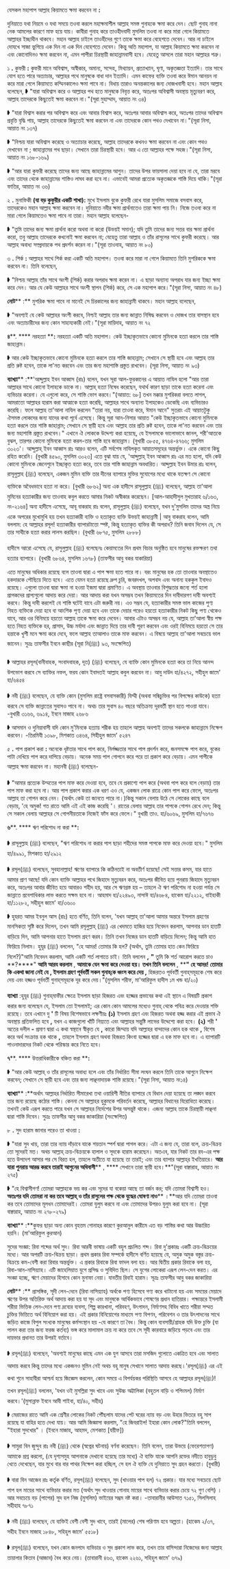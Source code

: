 
যেসকল মহাপাপ আল্লাহ কিয়ামতে ক্ষমা করবেন না **:**

দুনিয়াতে যথা নিয়মে ও যথা সময়ে তওবা করলে মহাক্ষমাশীল আল্লাহ সমস্ত গুনাহকে ক্ষমা করে দেন। ছোট গুনাহ নানা নেক আমলের কারণে মাফ হয়ে যায়। কাবীরা গুনাহ করে তাওহীদবাদী মুসলিম তওবা না করে মারা গেলে কিয়ামতে আল্লাহর ইচ্ছাধীন থাকবে। মহান আল্লাহ চাইলে তাওহীদের গুণে তাকে ক্ষমা করে বেহেশতে দেবেন। আর না চাইলে দোযখে সাজা ভুগিয়ে এক দিন না এক দিন বেহেশতে দেবেন। কিন্তু অতি মহাপাপ, যা আল্লাহ কিয়ামতে ক্ষমা করবেন না এবং কোনোদিনও ক্ষমা করবেন না, এমন পাপীরা চিরস্থায়ী জাহান্নামবাসী হবে। যেহেতু আসলে তারা মহান আল্লাহর শত্রু।

১ **.** কুফরী **:** কুফরী মানে অবিশ্বাস, অস্বীকার, অমান্য, সন্দেহ, মিথ্যায়ন, প্রত্যাখ্যান, ঘৃণা, অকৃতজ্ঞতা ইত্যাদি। তার সাথে যোগ হতে পারে অত্যাচার, আল্লাহর পথে মানুষকে বাধা দান ইত্যাদি। এমন কাফের ব্যক্তি তওবা করে ঈমান আনয়ন না করে মারা গেলে কিয়ামতে কম্মিনকালেও ক্ষমা পাবে না। বিধায় তারাও অনন্তকালের জন্য দোজখবাসী হবে। মহান আল্লাহ বলেছেন,
➧ &quot;যারা অবিশ্বাস করে ও আল্লাহর পথ হতে মানুষকে নিবৃত্ত করে, অতঃপর অবিশ্বাসী অবস্থায় মৃত্যুবরণ করে, আল্লাহ তাদেরকে কিছুতেই ক্ষমা করবেন না।&quot;(সূরা মুহাম্মাদ, আয়াত নং ৩৪)

➧ &quot;যারা বিশ্বাস করার পর অবিশ্বাস করে এবং আবার বিশ্বাস করে, অতঃপর আবার অবিশ্বাস করে, অতঃপর তাদের অবিশ্বাস প্রবৃত্তি বৃদ্ধি পায়, আল্লাহ তাদেরকে কিছুতেই ক্ষমা করবেন না এবং তাদেরকে কোন পথও দেখাবেন না।&quot;(সূরা নিসা, আয়াত নং ১৩৭)

➧ &quot;নিশ্চয় যারা অবিশ্বাস করেছে ও অত্যাচার করেছে, আল্লাহ তাদেরকে কখনও ক্ষমা করবেন না এবং কোন পথও দেখাবেন না ; জাহান্নামের পথ ছাড়া। সেখানে তারা চিরস্থায়ী হবে। আর এ তো আল্লাহর পক্ষে সহজ।&quot;(সূরা নিসা, আয়াত নং ১৬৮-১৬৯)

➧ &quot;আর যারা কুফরী করেছে তাদের জন্য আছে জাহান্নামের আগুন। তাদের উপর ফায়সালা দেয়া হবে না যে, তারা মরবে এবং তাদের থেকে জাহান্নামের শাস্তিও লাঘব করা হবে না। এভাবেই আমরা প্রত্যেক অকৃতজ্ঞকে শাস্তি দিয়ে থাকি।&quot;(সূরা ফাতির, আয়াত নং ৩৬)

২ **.** মুনাফিকী **(**যা বড় কুফুরীর একটি শাখা**):** মুখে ইসলাম বুকে কুফরী রেখে যারা মুসলিম সমাজে বসবাস করে, তাদেরকেও মহান আল্লাহ ক্ষমা করবেন না। দুনিয়াতে নবীর ক্ষমা প্রার্থনাতেও তারা ক্ষমা পায় নি। নিজে তওবা করে না মারা গেলে কিয়ামতেও ক্ষমা পাবে না তারা। মহান আল্লাহ বলেছেন-

➧ &quot;তুমি তাদের জন্য ক্ষমা প্রার্থনা করো অথবা না করো (উভয়ই সমান); যদি তুমি তাদের জন্য সত্তর বার ক্ষমা প্রার্থনা করো, তবু আল্লাহ তাদেরকে কখনোই ক্ষমা করবেন না; যেহেতু তারা আল্লাহ ও তাঁর রাসূলের সাথে কুফরী করেছে। আর আল্লাহ অবাধ্য সম্প্রদায়কে পথ প্রদর্শন করেন না।&quot;(সূরা তাওবাহ, আয়াত নং ৮০)

৩ **.** শির্ক **:** আল্লাহর সাথে শির্ক করা একটি অতি মহাপাপ। তওবা করে মারা না গেলে কিয়ামতে তিনি মুশরিককে ক্ষমা করবেন না। তিনি বলেছেন,

➧ &quot;নিশ্চয় আল্লাহ তাঁর সাথে অংশী (শির্ক) করার অপরাধ ক্ষমা করেন না। এ ছাড়া অন্যান্য অপরাধ যার জন্য ইচ্ছা ক্ষমা করে দেন। আর যে কেউ আল্লাহর সাথে অংশী স্থাপন (শির্ক) করে, সে এক মহাপাপ করে।&quot;(সূরা নিসা, আয়াত নং ৪৮)

**নোট**** :** মুশরিক ক্ষমা পাবে না মানেই সে চিরকালের জন্য জাহান্নামী থাকবে। মহান আল্লাহ বলেছেন,

➧ &quot;অবশ্যই যে কেউ আল্লাহর অংশী করবে, নিশ্চই আল্লাহ তার জন্য জান্নাত নিষিদ্ধ করবেন ও দোজখ তার বাসস্থান হবে এবং অত্যাচারীদের জন্য কোন সাহায্যকারী নেই।&quot;(সূরা মায়িদাহ, আয়াত নং ৭২

**৪****. **** নরহত্যা ****:** নরহত্যা একটি অতি মহাপাপ। কেউ ইচ্ছাকৃতভাবে কোনো মুমিনকে হত্যা করলে তার শাস্তি জাহান্নাম।

➧ আর কেউ ইচ্ছাকৃতভাবে কোনো মুমিনকে হত্যা করলে তার শাস্তি জাহান্নাম; সেখানে সে স্থায়ী হবে এবং আল্লাহ তার প্রতি রুষ্ট হবেন, তাকে লা&#39;নত করবেন এবং তার জন্য মহাশাস্তি প্রস্তুত রাখবেন। (সূরা নিসা, আয়াত নং ৯৩)

**ব্যাখ্যা**** :**&#39;আব্দুল্লাহ ইবন আব্বাস (রাঃ) বলেন, যখন সূরা আল-ফুরকানের এ আয়াত নাযিল হলো &quot;আর তারা আল্লাহর সাথে কোনো ইলাহকে ডাকে না। আল্লাহ্ হত্যা নিষেধ করেছেন, যথার্থ কারণ ছাড়া তাকে হত্যা করেনা এবং ব্যভিচার করেনা। যে এগুলো করে, সে শাস্তি ভোগ করবে।&quot;(আয়াত: ৬৮] তখন মক্কার মুশরিকরা বলতে লাগল, আমরাতো আল্লাহর হারাম করা আত্মাকে হত্যা করেছি, আল্লাহর সাথে অন্যান্য ইলাহকেও ডেকেছি এবং ব্যভিচারও করেছি। ফলে আল্লাহ তা&#39;আলা নাযিল করলেন &quot;তারা নয়, যারা তাওবা করে, ঈমান আনে&quot; সুতরাং এই আয়াতটুকু ঐসমস্ত লোকদের জন্য যাদের কথা পূর্বে এসেছে। কিন্তু সূরা আন-নিসার আয়াত &quot;কেউ ইচ্ছাকৃতভাবে কোনো মুমিনকে হত্যা করলে তার শাস্তি জাহান্নাম; সেখানে সে স্থায়ী হবে এবং আল্লাহ তার প্রতি রুষ্ট হবেন, তাকে লা&#39;নত করবেন এবং তার জন্য মহাশাস্তি প্রস্তুত রাখবেন।&quot; এখানে ঐ লোককে উদ্দেশ্য করা হয়েছে, যে ইসলামকে ভালোভাবে জানল, শরী&#39;আতকে বুঝল, তারপর কোনো মুমিনকে হত্যা করল-তার শাস্তি হবে জাহান্নাম। (বুখারী ৩৮৫৫, ৪৭৬৪-৪৭৬৬; মুসলিম ৩০২৩&#39;। আব্দুল্লাহ্ ইবন আব্বাস রাঃ আরও বলেন, এটি সর্বশেষ নাযিলকৃত আয়াতসমূহের অন্তর্ভুক্ত। একে কোনো কিছু রহিত করেনি। (বুখারী ৪৫৯০, মুসলিম ৩০২৩] এতে বুঝা যায় যে, &#39;আব্দুল্লাহ্ ইবন আব্বাস রাঃ এর মত হলো, যদি কেউ কোনো মুমিনকে জেনেশুনে ইচ্ছাকৃত হত্যা করে, তবে তার শাস্তি জাহান্নাম অবধারিত। আব্দুল্লাহ ইবন উমার রাঃ বলেন, রাসূলুল্লাহ (ﷺ) বলেছেন, একজন মুমিন ব্যক্তি তার দীনের ব্যাপারে মুক্তির সুযোগের মধ্যে থাকে যতক্ষণ সে কোনো ব্যক্তিকে অবৈধভাবে হত্যা না করে। [বুখারী ৬৮৬২] অন্য এক হাদীসে রাসূলুল্লাহ (ﷺ) বলেছেন, আল্লাহ তা&#39;আলা মুমিনের হত্যাকারীর জন্য তাওবাহ কবুল করতে আমার নিকট অস্বীকার করেছেন। [আল-আহাদীসুল মুখতারাহ ৬/১৬৩, নং-২১৬৪] অন্য হাদীসে এসেছে, আবূ বাকরাহ রাঃ বলেন, রাসূলুল্লাহ (ﷺ) বলেছেন, যখন দু&#39;মুসলিম তাদের অস্ত্র নিয়ে একে অপরের মুখোমুখি হয় তখন হত্যাকারী ব্যক্তি ও হত্যাকৃত ব্যক্তি উভয়ই জাহান্নামী | আবু বাকরাহ বলেন, আমি বললাম: হে আল্লাহর রসূল! হত্যাকারীর ব্যাপারটাতো স্পষ্ট, কিন্তু হত্যাকৃত ব্যক্তির কী অপরাধ? তিনি জবাব দিলেন যে, সে তার সাথীকে হত্যা করার লালস করছিল। (বুখারী ৬৮৭৫, মুসলিম ২৮৮৮)

হাদীসে আরো এসেছে যে, রাসুলুল্লাহ (ﷺ) বলেছেনঃ কেয়ামতের দিন প্রথম বিচার অনুষ্ঠিত হবে মানুষের রক্তক্ষরণ তথা হত্যার ব্যাপারে। (বুখারী ৬৮৬৪, মুসলিম ১৬৭৮) (তাফসীর আবু বকর যাকারিয়া)

এতে মানুষের অধিকার রয়েছে বলে তাওবা দ্বারা এ পাপ ক্ষমা হতে পারে না। বরং মানুষের হক তো তাওবার অবস্থাতেও হকদারকে পৌছিয়ে দিতে হবে। এতে যেমন হত্যা রয়েছে দ্রুপ চুরি, জবরদখল, অপবাদ এবং অনান্য হককুল ইবাদও রয়েছে। এগুলো তাওবা দ্বারা ক্ষমা না হওয়া ইজমা দ্বারা প্রমাণিত। এ অবস্থায় তাওবার বিশুদ্ধতার জন্যে শর্ত হলো প্রাপকদের প্রাপ্যগুলো আদায় করে দেয়া। আর আদায় করা যখন অসম্ভব তখন কিয়ামতের দিন দাবীদারগণ দাবী অবশ্যই করবে। কিন্তু দাবী করলেই যে শাস্তি ঘটেই যাবে এটা জরুরী নয়। এও সম্ভব যে, হত্যাকারীর সমস্ত ভাল কাজের পুণ্য নিহত ব্যক্তিকে দেয়া হবে বা আংশিক পূণ্য দেয়া হবে এবং তাকে দেয়ার পরেও হয়তো হত্যাকারীর নিকট কিছু পণ্য থেকেও যাবে, আর ওর বিনিময়ে হয়তো আল্লাহ তাকে ক্ষমা করে দেবেন। আবার এটাও অসম্ভব নয় যে, আল্লাহ তা&#39;আলা স্বীয় পক্ষ হতে নিহত ব্যক্তিকে হর, প্রাসাদ, উচ্চ মর্যাদা এবং জান্নাত দিয়ে তার দাবী পূরণ করবেন এবং ওরই বিনিময়ে হয়তো সে তার হন্তাকে খুশী মনে ক্ষমা করে দেবে, ফলে আল্লাহ তাআলাও তাকে মাফ করবেন। এ বিষয়ে আল্লাহ তা&#39;আলা সবচেয়ে ভাল জানেন। সুত্রঃ তাফসীর ইবনে কাছীর (সূরা নি(ﷺ) ৯৩, সংক্ষেপিত)

➧ আল্লাহর রসূল(বানীবাহক, সংবাদবাহক, দূত) (ﷺ) বলেছেন, যে ব্যাক্তি কোন মুমিনকে হত্যা করে তা নিয়ে আনন্দ উপভোগ করবে সে ব্যাক্তির নফল, ফরয কোন ইবাদতই আল্লাহ কবুল করবেন না। আবু দাউদ হা/৪২৭২, সহীহুল জামে&#39; হা/৬৪৫৪

➧ নবী (ﷺ) বলেছেন, যে ব্যক্তি কোন (মুসলিম রাষ্ট্রে বসবাসকারী) যিম্মী (অথবা সন্ধিচুক্তির পর বিপক্ষের কাউকে) হত্যা করবে সে ব্যক্তি জান্নাতের সুবাসও পাবে না। অথচ তার সুবাস ৪০ বছরে অতিক্রম্য দূরবর্তী স্থান হতে পাওয়া যাবে। -বুখারী ৩১৬৬, ৬৯১৪, ইবনে মাজাহ ২৬৮৬

➧ আসমান ও দুনিয়াবাসী যদি কোন মু&#39;মিনকে হত্যায় শরীক হয় তাহলে আল্লাহ অবশ্যই তাদের সকলকে জাহান্নামে নিক্ষেপ করবেন। -তিরমিযী ১৩৯৮, মিশকাত ৩৪৬৪, সিহীহুল জামে&#39; ৫২৪৭

৫ **.** পাপ প্রকাশ করা **:** অনেকে ধৃষ্টতার সাথে পাপ করে, নির্লজ্জতার সাথে পাপ প্রদর্শন করে, জনসমক্ষে পাপ করে, বুকের পাটা দেখিয়ে পাপ করে দাপিয়ে বেড়ায়। অনেক সময় পাপ গোপনে করে পরে তা প্রকাশ করে বেড়ায়। এমন পাপীকে আল্লাহ ক্ষমা করবেন না। মহানবী (ﷺ) বলেছেন-

➧ &quot;আমার প্রত্যেক উম্মতের পাপ মাফ করে দেওয়া হবে, তবে যে প্রকাশ্যে পাপ করে (অথবা পাপ করে বলে বেড়ায়) তার পাপ মাফ করা হবে না। আর পাপ প্রকাশ করার এক ধরণ এও যে, একজন লোক রাত্রে কোন পাপ করে ফেলে, অতঃপর আল্লাহ তা গোপন করে নেন। (অর্থাৎ কেউ তা জানতে পারে না।)কিন্তু সকাল বেলায় উঠে সে লোকের কাছে বলে বেড়ায়, &#39;হে অমুক! গত রাতে আমি এই এই কাজ করেছি &#39;। রাতের বেলায় আল্লাহ তার পাপকে গোপন রেখে দেন; কিন্তু সে সকাল বেলায় আল্লাহর সে গোপনীয়তাকে নিজেই ফাঁস করে ফেলে।&quot; বুখারী তাও. হা/৬০৬৯, মুসলিম হা/৭৬৭৬

**৬****. **** ঋণ পরিশোধ না করা ****:**

➧ রাসূলুল্লাহ (ﷺ) বলেছেন, &quot;ঋণ পরিশোধ না করার পাপ ছাড়া শহীদের সমস্ত পাপকে মাফ করে দেওয়া হবে।&quot; মুসলিম হা/৪৯৯১, মিশকাত হা/২৯১২

➧ রসূল(ﷺ) বলেছেন, সুবহানাল্লাহ! ঋণের ব্যাপারে কি কঠিনতাই না অবতীর্ণ হয়েছে! সেই সত্তার কসম, যার হাতে আমার প্রাণ আছে! যদি কোন ব্যাক্তি আল্লাহর পথে জিহাদে মৃত্যুবরন করে, অতঃপর জীবিত হয়ে পুনরায় জিহাদে মৃত্যুবরন করে, অতঃপর আবার জীবিত হয়ে আবারও শহীদ হয়, আর সে ঋণগ্রস্ত হয় – তাহলে ঐ ঋণ পরিশোধ না হওয়া পর্যন্ত সে জান্নাতে প্রবেশাধিকার লাভ করতে সক্ষম হবে না। আহমাদ হা/২২৪৯৩, নাসাঈ হা/৪৬৮৪, হাকেম হা/২২১২, বাইহাকী হা/১১২৮২, সহীহুল জামে&#39; হা/৩৬০০

➧ হুযরত আমর ইবনুল আস (রাঃ) হতে বর্ণিত, তিনি বলেন, &#39;যখন আল্লাহ্‌ তা&#39;আলা আমার অন্তরে ইসলাম গ্রহণের মানসিকতা সৃষ্টি করে দিলেন, তখন আমি রসূলুল্লাহ্‌ (ﷺ) এর খেদমতে হাজির হয়ে নিবেদন করলাম, আপনার ডান হাতটি বাড়িয়ে দিন, আমি আপনার হাতে ইসলাম গ্রহণ করব। তিনি তখন নিজের ডান হাতটি বাড়িয়ে দিলেন; কিন্তু আমি হাত ফিরিয়ে নিলাম। হুযূর (ﷺ) বললেন, &quot;হে আমর! তোমার কি হল? (অর্থাৎ, তুমি তোমার হাত কেন ফিরিয়ে নিলে?)&quot;আমি নিবেদন করলাম, আমি একটি শর্ত লাগাতে চাই। তিনি বললেন **,**  **&quot;** তুমি কি শর্ত আরোপ করতে চাও **?****&quot; **আমি আরয করলাম** , **আমাকে যেন ক্ষমা করে দেওয়া হয়। তখন তিনি বললেন** , ****&quot; **হে আমর**! **তোমার কি একথা জানা নেই যে** , **ইসলাম গ্রহণ পূর্ববর্তী সকল গুনাহ্‌কে ধ্বংস করে দেয়** ,** হিজরতও পূর্ববর্তী গুনাহ্‌সমূহকে শেষ করে দেয় এবং হজ্জও পূর্ববর্তী গুনাহ্‌সমূহকে দূর করে দেয়।&quot;(মুসলিম শরীফ, মা&#39;আরিফুল হাদীস ১ম খন্ড হা/২০)

**ব্যাখ্যা** :হুযূর (ﷺ) গুনাহ্‌মাফীর ক্ষেত্রে ইসলাম ছাড়া হিজরত এবং হজ্জের প্রভাবের কথা এই স্থানে এ বিষয়টি প্রকাশ করার জন্য বলেছেন যে, ইসলাম তো ইসলামই; এর কোন কোন আমলের মধ্যেও গুনাহ্‌ থেকে পবিত্র করে দেওয়ার শক্তি রয়েছে। তবে এখানে দু **&#39;** টি বিষয় বিশেষভাবে লক্ষণীয়ঃ **(**১**)** ইসলাম গ্রহণ এবং হিজরত অথবা হজ্জ করার এই প্রভাব ঐ অবস্থায় প্রতিফলিত হবে **,** যখন এ কাজগুলো খাঁটি নিয়্যতে এবং আল্লাহর সন্তুষ্টি লাভের উদ্দেশ্যে করা হবে। **(**২**)** শরী **&#39;** অতের দলীল **-** প্রমাণ দ্বারা এ কথা স্বস্থানে স্বীকৃত যে **,** কারো জিম্মায় যদি আল্লাহর বান্দাদের কোন হক থাকে **,** বিশেষ করে অর্থ সংক্রান্ত হক থাকে **,** তাহলে ইসলাম গ্রহণ অথবা হিজরত কিংবা হজ্জের দ্বারা এ হক মাফ হবে না। এ ব্যাপারটি পাওনাদারদের নিকট থেকে পরিস্কার করে নিতে হবে।

**৭****. **** উত্তরাধিকারীকে বঞ্চিত করা ****:**

➧ &quot;আর কেউ আল্লাহ্‌ ও তাঁর রাসূলের অবাধ্য হলে এবং তাঁর নির্ধারিত সীমা লংঘন করলে তিনি তাকে আগুনে নিক্ষেপ করবেন; সেখানে সে স্থায়ী হবে এবং তার জন্য লাঞ্ছনাদায়ক শাস্তি রয়েছে।&quot;(সূরা নিসা, আয়াত নং১৪)

**ব্যাখ্যা**** :**অর্থাৎ আল্লাহর নির্ধারিত সীমারেখা তথা ওয়ারিশী নীতির ব্যাপারে যে বিধান দেয়া হয়েছে তা লঙ্ঘন করবে তার জন্য রয়েছে কঠোর শাস্তি। কেননা সে আল্লাহর হুকুমকে পরিবর্তন করেছে, আল্লাহর বিধানের বিরোধিতা করেছে। তখনই কেউ এরূপ করতে পারে যখন সে আল্লাহর নির্দেশের উপর অসন্তুষ্ট থাকে। এজন্য আল্লাহ তাকে চিরস্থায়ী লাঞ্ছনা দ্বারা শাস্তি দিবেন। সুত্রঃ তাফসীর আবু বকর জাকারিয়া (সংক্ষেপিত)

৮ **.** সুদ হারাম জানার পরেও তা খাওয়া **:**

➧ &quot;যারা সুদ খায়, তারা তার ন্যায় দাঁড়াবে যাকে শয়তান স্পর্শ দ্বারা পাগল করে। এটা এ জন্য যে, তারা বলে, ক্রয়-বিক্রয় তো সূদেরই মত। অথচ আল্লাহ্‌ ক্রয়-বিক্রয়কে হালাল ও সূদকে হারাম করেছেন। অতএব, যার নিকট তার রব-এর পক্ষ হতে উপদেশ আসার পর সে বিরত হল, তাহলে অতীতে যা হয়েছে তা তারই; এবং তার ব্যাপার আল্লাহ্‌র ইখতিয়ারে। **আর যারা পুনরায় আরম্ভ করবে তারাই আগুনের অধিবাসী**** , **** সেখানে তারা স্থায়ী হবে।**&quot;(সূরা বাক্বারাহ, আয়াত নং ২৭৫)

➧ &quot;হে বিশ্বাসীগণ! তোমরা আল্লাহকে ভয় কর এবং সূদের যা বকেয়া আছে তা বর্জন কর; যদি তোমরা বিশ্বাসী হও। **অতঃপর যদি তোমরা না কর তবে আল্লাহ্‌ ও তাঁর রাসুলের পক্ষ থেকে যুদ্ধের ঘোষণা নাও**** ।**আর যদি তোমরা তাওবা কর তবে তোমাদের মূলধন তোমাদেরই। তোমরা যুলুম করবে না এবং তোমাদের উপরও যুলুম করা হবে না। (সূরা বাক্বারাহ, আয়াত নং ২৭৮-২৭৯)

**ব্যাখ্যা**** :**কুফর ছাড়া অন্য কোন বৃহত্তম গোনাহর কারণে কুরআনুল কারীমে এত বড় শাস্তির কথা আর উচ্চারিত হয়নি। (মা&#39;আরিফুল কুরআন)

সুদের সংজ্ঞা: রিবা শব্দের অর্থ সুদ। রিবা আরবী ভাষায় একটি বহুল প্রচলিত শব্দ। রিবা দু&#39;প্রকারঃ একটি ক্রয়-বিক্রয়ের মধ্যে। আর অপরটি ক্রয়-বিক্রয় ছাড়া। প্রথম প্রকার রিবা সম্পর্কে হাদীসে বর্ণিত হয়েছে যে, অমুক অমুক বস্তুর ক্রয়-বিক্রয়ে কম-বেশী করা রিবার অন্তর্ভুক্ত। এ প্রকার রিবাকে রিবা ফাদল বলা হয়। আর দ্বিতীয় প্রকার রিবাকে বলা হয়, রিবা-আন-নাসিয়্যাহ। এটি জাহেলিয়াত যুগে প্রসিদ্ধ ও সুবিদিত ছিল। সে যুগের লোকেরা এরূপ লেন-দেন করত। এর সংজ্ঞা হচ্ছে, ঋণে মেয়াদের হিসাবে কোন মুনাফা নেয়া। যাবতীয় রিবাই হারাম। সূত্রঃ তাফসীর আবু বকর জাকারিয়া

**নোট**** :** প্রাসঙ্গিক, সূদী লেন-দেনে (রিবা নাসিয়্যাহ) অর্থকে পণ্য হিসেবে গণ্য করে খাটানো হয় এবং সময়ের মেয়াদে ঋণের উপর অতিরিক্ত অর্থ আদায় করা হয় যা সূদ এবং মানুষকে আর্থিকভাবে শোষণের প্রধান হাতিয়ার। পক্ষান্তরে ইসলামী শরীয়া ভিত্তিক লেন-দেনে পণ্য দ্রব্যের ব্যবসা, শিল্প কারখানা, পরিবহণ, উৎপাদন, নির্মাণসহ বিবিধ খাতে শরীয়া সম্মত চুক্তির ভিত্তিতে অর্থ বিনিয়োগ করা হয়। এই প্রকার বিনিয়োগের মাধ্যমে পণ্য বিপণন, পরিবেশন ও তার উৎপাদনের সাথে জড়িত কাজে বিপুল সংখ্যক মানুষের কর্মসংস্থান হয় -যে কারণে তা বৈধ। কিন্তু কোন ব্যবসায়ী/গ্রাহক যদি উক্ত চুক্তি (যা পালন করা তার জন্য ফরজ কর্তব্য) ভঙ্গ করে মালামাল ক্রয় না করে তবে সে সূদী কারবারে জড়িয়ে পড়বে এবং তার দায়ভার প্রধানত তার উপরই বর্তাবে।

➧ রসূল(ﷺ) বলেছেন, &#39;অবশ্যই মানুষের কাছে এমন এক যুগ আসবে তারা মসজিদ গুলোতে একত্রিত হবে এবং সালাত আদায় করবে কিন্তু তাদের মধ্যে একজনও মুমিন নেই অথচ বহু মানুষ সেখানে সালাত আদায় করছে।&#39;রসূল(ﷺ) এর এই কথা শুনে সাহাবীরা আশ্চর্য হয়ে জিজ্ঞেস করলেন, কোন সময়ে এ বিপর্যয়কর পরিস্থিতি আসবে হে আল্লাহর রসূল(ﷺ)! তখন রসূল(ﷺ) বললেন, &#39;যখন ওই মুসল্লিরা সুদ খাবে এবং সুউচ্চ অট্টালিকা (বহুতল বাড়ি ও শপিংমল) নির্মাণ করবে।&#39;(মুসান্নাফ ইবনে আবী শাইবা, হা/৪০, সহীহ)

➧ মেরাজের রাতে আমি এক শ্রেণীর লোকের নিকট পৌঁছলাম যাদের পেট ঘরের ন্যায় বড় এবং উহার ভিতরে বহু সাপ রয়েছে যা বাহির হতে দেখা যায়। আর আমি জিজ্ঞাসা করলাম, &quot;হে জিবরাইল! ইহারা কোন লোক?&quot;তিনি বললেন, &quot;ইহারা সুদখোর&quot; । (ইবনে মাজাহ, আহমদ, মেশকাত [যয়ীফ])

➧ সামুরা বিন জুন্দুব রাঃ নবী (ﷺ) থেকে (স্বপ্নের ঘটনায়) বর্ণনা করেছেন। তিনি বলেন, তারা উভয়ে (ফেরেশতাগণ) আমাকে প্রশ্ন করলো, (যে দৃশ্যসমুহ আপনাকে দেখানো হয়েছে তার মধ্যে) ঐ ব্যক্তি যাকে আপনি রক্তের নদীতে হাবুডুবু খেতে দেখেছেন, যার মুখে বার বার পাথর নিক্ষেপ করা হচ্ছিল, সে হল ঐ ব্যক্তি যে দুনিয়াতে সুদ গ্রহন করতো। (বুখারী)

➧ বারা বিন আজেব রাঃ কর্তৃক বর্ণিত, রসূল(ﷺ) বলেছেন, সুদ (খাওয়ার পাপ হল) ৭২ প্রকার। যার মধ্যে সবচেয়ে ছোট পাপ হল মায়ের সাথে ব্যভিচার করার মত (অর্থাৎ সুদ খাওয়ার গোনাহ মায়ের সাথে ব্যভিচার করার চেয়ে ৭২ গুণ বেশি) । আর সবচেয়ে বড় (পাপের) সুদ হল নিজ (মুসলিম) ভাইয়ের সম্ভ্রম নষ্ট করা। -তাবারানীর আউসাত ৭১৫১, সিলসিলাহ সহীহাহ ৭৮৭১

➧ নবী (ﷺ) বলেছেন, যে ব্যক্তিই বেশী বেশী সুদ খাবে, তারই (মালের) শেষ পরিণাম হবে অল্পতা। (হাকেম ২/৩৭, সহীহ ইবনে মাজাহ ১৮৪৮, সহিহুল জামে&#39; ৫৫১৮)

➧ রসূল(ﷺ) বলেছেন, যখন কোন জনপদে ব্যভিচার ও সুদ প্রকাশ লাভ করে, তখন তার বাসিন্দারা নিজেদের জন্য আল্লাহ তায়ালার কিতাব (আজাব) বৈধ করে নেয়। (তাবারানী ৪৬৩, হাকেম ২২৬১, সহিহুল জামে&#39; ৬৭৯)

